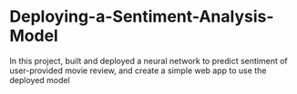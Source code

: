 # Deploying-a-Sentiment-Analysis-Model

In this project, built and deployed a neural network to predict sentiment of user-provided movie review, and create a simple web app to use the deployed model
